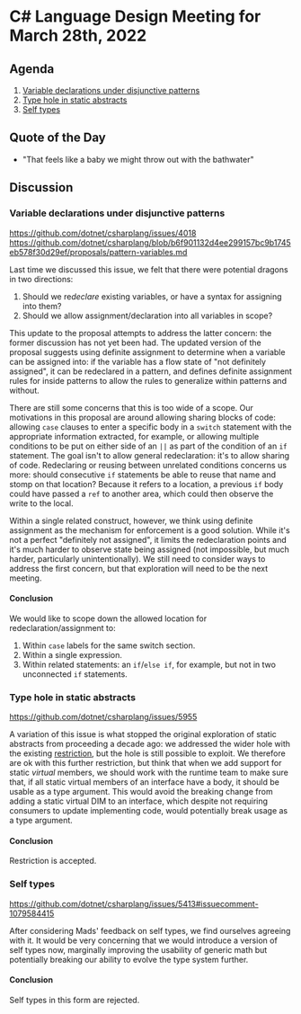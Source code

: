 # C# Language Design Meeting for March 28th, 2022

## Agenda

1. [Variable declarations under disjunctive patterns](#variable-declarations-under-disjunctive-patterns)
2. [Type hole in static abstracts](#type-hole-in-static-abstracts)
3. [Self types](#self-types)

## Quote of the Day

- "That feels like a baby we might throw out with the bathwater"

## Discussion

### Variable declarations under disjunctive patterns

https://github.com/dotnet/csharplang/issues/4018  
https://github.com/dotnet/csharplang/blob/b6f901132d4ee299157bc9b1745eb578f30d29ef/proposals/pattern-variables.md

Last time we discussed this issue, we felt that there were potential dragons in two directions:

1. Should we re<i>declare</i> existing variables, or have a syntax for assigning into them?
2. Should we allow assignment/declaration into all variables in scope?

This update to the proposal attempts to address the latter concern: the former discussion has not yet been had. The updated
version of the proposal suggests using definite assignment to determine when a variable can be assigned into: if the variable
has a flow state of "not definitely assigned", it can be redeclared in a pattern, and defines definite assignment rules for
inside patterns to allow the rules to generalize within patterns and without.

There are still some concerns that this is too wide of a scope. Our motivations in this proposal are around allowing sharing
blocks of code: allowing `case` clauses to enter a specific body in a `switch` statement with the appropriate information
extracted, for example, or allowing multiple conditions to be put on either side of an `||` as part of the condition of an
`if` statement. The goal isn't to allow general redeclaration: it's to allow sharing of code. Redeclaring or reusing between
unrelated conditions concerns us more: should consecutive `if` statements be able to reuse that name and stomp on that location?
Because it refers to a location, a previous `if` body could have passed a `ref` to another area, which could then observe the
write to the local.

Within a single related construct, however, we think using definite assignment as the mechanism for enforcement is a good
solution. While it's not a perfect "definitely not assigned", it limits the redeclaration points and it's much harder to
observe state being assigned (not impossible, but much harder, particularly unintentionally). We still need to consider ways
to address the first concern, but that exploration will need to be the next meeting.

#### Conclusion

We would like to scope down the allowed location for redeclaration/assignment to:

1. Within `case` labels for the same switch section.
2. Within a single expression.
3. Within related statements: an `if`/`else if`, for example, but not in two unconnected `if` statements.

### Type hole in static abstracts

https://github.com/dotnet/csharplang/issues/5955

A variation of this issue is what stopped the original exploration of static abstracts from proceeding a decade ago: we
addressed the wider hole with the existing
[restriction](../../proposals/static-abstracts-in-interfaces.md#interface-constraints-with-static-abstract-members), but
the hole is still possible to exploit. We therefore are ok with this further restriction, but think that when we add support
for static _virtual_ members, we should work with the runtime team to make sure that, if all static virtual members of an
interface have a body, it should be usable as a type argument. This would avoid the breaking change from adding a static virtual
DIM to an interface, which despite not requiring consumers to update implementing code, would potentially break usage as a type
argument.

#### Conclusion

Restriction is accepted.

### Self types

https://github.com/dotnet/csharplang/issues/5413#issuecomment-1079584415

After considering Mads' feedback on self types, we find ourselves agreeing with it. It would be very concerning that we would
introduce a version of self types now, marginally improving the usability of generic math but potentially breaking our ability
to evolve the type system further.

#### Conclusion

Self types in this form are rejected.
